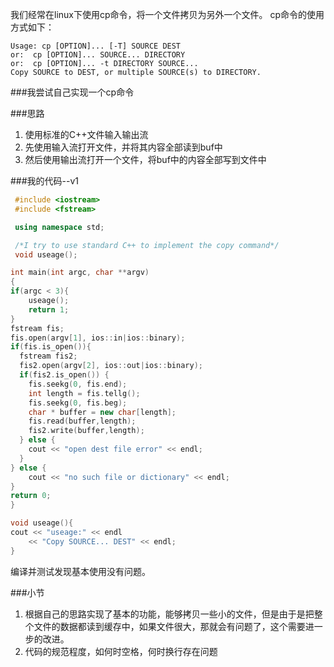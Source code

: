 
我们经常在linux下使用cp命令，将一个文件拷贝为另外一个文件。
cp命令的使用方式如下：

    Usage: cp [OPTION]... [-T] SOURCE DEST
    or:  cp [OPTION]... SOURCE... DIRECTORY
    or:  cp [OPTION]... -t DIRECTORY SOURCE...
    Copy SOURCE to DEST, or multiple SOURCE(s) to DIRECTORY.

###我尝试自己实现一个cp命令

###思路
1. 使用标准的C++文件输入输出流
2. 先使用输入流打开文件，并将其内容全部读到buf中
3. 然后使用输出流打开一个文件，将buf中的内容全部写到文件中

###我的代码--v1
``` cpp
 #include <iostream>
 #include <fstream>

 using namespace std;

 /*I try to use standard C++ to implement the copy command*/
 void useage();

int main(int argc, char **argv)
{
if(argc < 3){
    useage();
    return 1;
}
fstream fis;
fis.open(argv[1], ios::in|ios::binary);
if(fis.is_open()){
  fstream fis2;
  fis2.open(argv[2], ios::out|ios::binary);
  if(fis2.is_open()) {
    fis.seekg(0, fis.end);
    int length = fis.tellg();
    fis.seekg(0, fis.beg);
    char * buffer = new char[length];
    fis.read(buffer,length);
    fis2.write(buffer,length);
  } else {
    cout << "open dest file error" << endl;
  }
} else {
    cout << "no such file or dictionary" << endl;
}
return 0;
}

void useage(){
cout << "useage:" << endl
    << "Copy SOURCE... DEST" << endl;
}
```
编译并测试发现基本使用没有问题。

###小节
1. 根据自己的思路实现了基本的功能，能够拷贝一些小的文件，但是由于是把整个文件的数据都读到缓存中，如果文件很大，那就会有问题了，这个需要进一步的改进。
2. 代码的规范程度，如何时空格，何时换行存在问题

